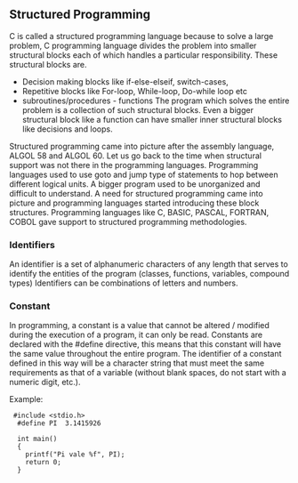 ## Structured Programming

C is called a structured programming language because to solve a large problem, C programming language divides
the problem into smaller structural blocks each of which handles a particular responsibility. These structural blocks are.

- Decision making blocks like if-else-elseif, switch-cases,
- Repetitive blocks like For-loop, While-loop, Do-while loop etc
- subroutines/procedures - functions
The program which solves the entire problem is a collection of such structural blocks. Even a bigger structural block like a function can have smaller inner structural blocks like decisions and loops.

Structured programming came into picture after the assembly language, ALGOL 58 and ALGOL 60. Let us go back to the time when structural support was not there in the programming languages. Programming languages used to use goto and jump type of statements to hop between different logical units. A bigger program used to be unorganized and difficult to understand. A need for structured programming came into picture and programming languages started introducing these block structures. Programming languages like C, BASIC, PASCAL, FORTRAN, COBOL gave support to structured programming methodologies.

### Identifiers  
An identifier is a set of alphanumeric characters of any length that serves to identify the entities of the program (classes, functions, variables, compound types) Identifiers can be combinations of letters and numbers.
### Constant

In programming, a constant is a value that cannot be altered / modified during the execution of a program, it can only be read.
Constants are declared with the #define directive, this means that this constant will have the same value throughout the entire program.
The identifier of a constant defined in this way will be a character string that must meet the same requirements as that of a variable (without blank spaces, do not start with a numeric digit, etc.).

Example:
~~~
 #include <stdio.h>
  #define PI  3.1415926
  
  int main()
  {
    printf("Pi vale %f", PI);
    return 0;
  }
~~~
